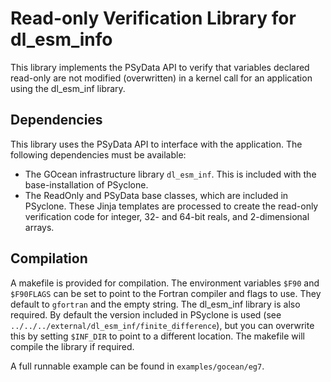 # Read-only Verification Library for dl_esm_info

This library implements the PSyData API to verify that variables
declared read-only are not modified (overwritten) in a kernel call
for an application using the dl_esm_inf library.


## Dependencies

This library uses the PSyData API to interface with the application.
The following dependencies must be available:
- The GOcean infrastructure library ``dl_esm_inf``. This is
  included with the base-installation of PSyclone.
- The ReadOnly and PSyData base classes, which are included in
  PSyclone. These Jinja templates are processed to create
  the read-only verification code for integer, 32- and 64-bit
  reals, and 2-dimensional arrays.

## Compilation
A makefile is provided for compilation. The environment variables
``$F90`` and ``$F90FLAGS`` can be set to point to the Fortran compiler
and flags to use. They default to ``gfortran`` and the empty string.
The dl_esm_inf library is also required. By default the version included
in PSyclone is used (see `../../../external/dl_esm_inf/finite_difference`),
but you can overwrite this by setting ``$INF_DIR`` to point to a different
location. The makefile will compile the library if required.

A full runnable example can be found in
``examples/gocean/eg7``.
